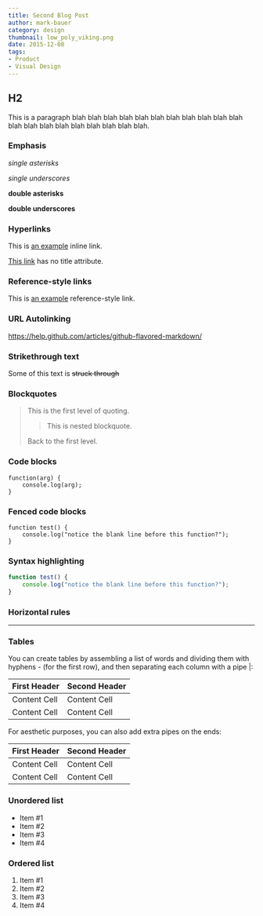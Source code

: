 ```yaml
---
title: Second Blog Post
author: mark-bauer
category: design
thumbnail: low_poly_viking.png
date: 2015-12-08
tags:
- Product
- Visual Design
---
```


H2
--

This is a paragraph blah blah blah blah blah blah blah blah blah blah blah blah blah blah blah blah blah blah blah blah.


### Emphasis

*single asterisks*

_single underscores_

**double asterisks**

__double underscores__


### Hyperlinks

This is [an example](http://example.com/ "Title") inline link.

[This link](http://example.net/) has no title attribute.


### Reference-style links

This is [an example][id] reference-style link.

[id]: http://example.com/  "Optional Title Here"


### URL Autolinking

https://help.github.com/articles/github-flavored-markdown/

### Strikethrough text

Some of this text is ~~struck through~~


### Blockquotes

> This is the first level of quoting.
>
> > This is nested blockquote.
>
> Back to the first level.


### Code blocks

	function(arg) {
		console.log(arg);
	}


### Fenced code blocks

```
function test() {
	console.log("notice the blank line before this function?");
}
```

### Syntax highlighting

```js
function test() {
	console.log("notice the blank line before this function?");
}
```
### Horizontal rules

* * *

### Tables

You can create tables by assembling a list of words and dividing them with hyphens - (for the first row), and then separating each column with a pipe |:

First Header  | Second Header
------------- | -------------
Content Cell  | Content Cell
Content Cell  | Content Cell

For aesthetic purposes, you can also add extra pipes on the ends:

| First Header  | Second Header |
| ------------- | ------------- |
| Content Cell  | Content Cell  |
| Content Cell  | Content Cell  |


### Unordered list

* Item #1
* Item #2
* Item #3
* Item #4


### Ordered list

1. Item #1
2. Item #2
3. Item #3
4. Item #4